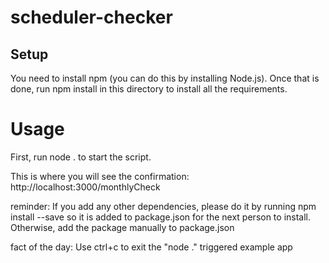 # scheduler-checker

## Setup
You need to install npm (you can do this by installing Node.js). Once that is done, run npm install in this directory to install all the requirements.

# Usage
First, run node . to start the script.

This is where you will see the confirmation:
http://localhost:3000/monthlyCheck

reminder: If you add any other dependencies, please do it by running npm install --save <my-dependency> so it is added to package.json for the next person to install. Otherwise, add the package manually to package.json

fact of the day: Use ctrl+c to exit the "node ." triggered example app

